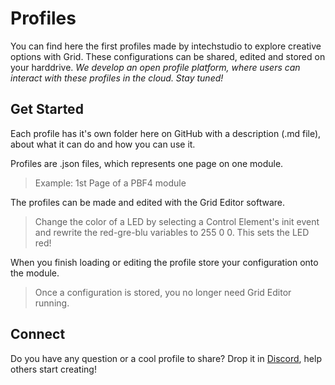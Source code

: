 # Profiles
You can find here the first profiles made by intechstudio to explore creative options with Grid. These configurations can be shared, edited and stored on your harddrive. 
*We develop an open profile platform, where users can interact with these profiles in the cloud. Stay tuned!*

## Get Started

Each profile has it's own folder here on GitHub with a description (.md file), about what it can do and how you can use it.
> 

Profiles are .json files, which represents one page on one module.
> Example: 1st Page of a PBF4 module

The profiles can be made and edited with the Grid Editor software.
> Change the color of a LED by selecting a Control Element's init event and rewrite the red-gre-blu variables to 255 0 0. This sets the LED red!

When you finish loading or editing the profile store your configuration onto the module.
> Once a configuration is stored, you no longer need Grid Editor running.

## Connect
Do you have any question or a cool profile to share? Drop it in [Discord](https://discord.gg/GRUdF2R), help others start creating!



